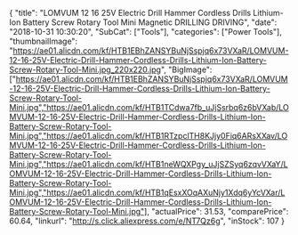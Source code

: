 {
	"title": "LOMVUM 12 16 25V Electric Drill Hammer Cordless Drills Lithium-Ion Battery Screw Rotary Tool Mini Magnetic DRILLING DRIVING",
	"date": "2018-10-31 10:30:20",
	"SubCat": ["Tools"],
	"categories": ["Power Tools"],
	"thumbnailImage": "https://ae01.alicdn.com/kf/HTB1EBhZANSYBuNjSspjq6x73VXaR/LOMVUM-12-16-25V-Electric-Drill-Hammer-Cordless-Drills-Lithium-Ion-Battery-Screw-Rotary-Tool-Mini.jpg_220x220.jpg",
	"BigImage": ["https://ae01.alicdn.com/kf/HTB1EBhZANSYBuNjSspjq6x73VXaR/LOMVUM-12-16-25V-Electric-Drill-Hammer-Cordless-Drills-Lithium-Ion-Battery-Screw-Rotary-Tool-Mini.jpg","https://ae01.alicdn.com/kf/HTB1TCdwa7fb_uJjSsrbq6z6bVXab/LOMVUM-12-16-25V-Electric-Drill-Hammer-Cordless-Drills-Lithium-Ion-Battery-Screw-Rotary-Tool-Mini.jpg","https://ae01.alicdn.com/kf/HTB1RTzpclTH8KJjy0Fiq6ARsXXav/LOMVUM-12-16-25V-Electric-Drill-Hammer-Cordless-Drills-Lithium-Ion-Battery-Screw-Rotary-Tool-Mini.jpg","https://ae01.alicdn.com/kf/HTB1neWQXPgy_uJjSZSyq6zqvVXaY/LOMVUM-12-16-25V-Electric-Drill-Hammer-Cordless-Drills-Lithium-Ion-Battery-Screw-Rotary-Tool-Mini.jpg","https://ae01.alicdn.com/kf/HTB1qEsxXOqAXuNjy1Xdq6yYcVXar/LOMVUM-12-16-25V-Electric-Drill-Hammer-Cordless-Drills-Lithium-Ion-Battery-Screw-Rotary-Tool-Mini.jpg"],
	"actualPrice": 31.53,
	"comparePrice": 60.64,
	"linkurl": "http://s.click.aliexpress.com/e/NT7Qz6g",
	"inStock": 107
}
